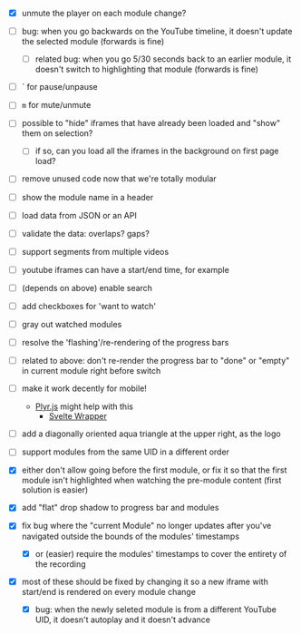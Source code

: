 - [x] unmute the player on each module change?
- [ ] bug: when you go backwards on the YouTube timeline, it doesn't update the selected module
  (forwards is fine)
    - [ ] related bug: when you go 5/30 seconds back to an earlier module, it doesn't switch to highlighting
      that module (forwards is fine)
- [ ] ` for pause/unpause
- [ ] `m` for mute/unmute
- [ ] possible to "hide" iframes that have already been loaded and "show" them on selection?
  - [ ] if so, can you load all the iframes in the background on first page load?
- [ ] remove unused code now that we're totally modular
- [ ] show the module name in a header
- [ ] load data from JSON or an API
- [ ] validate the data: overlaps? gaps?
- [ ] support segments from multiple videos
- [ ] youtube iframes can have a start/end time, for example
- [ ] (depends on above) enable search
- [ ] add checkboxes for 'want to watch'
- [ ] gray out watched modules
- [ ] resolve the 'flashing'/re-rendering of the progress bars
- [ ] related to above: don't re-render the progress bar to "done" or "empty" in current module
  right before switch
- [ ] make it work decently for mobile!
  - [Plyr.js](https://github.com/sampotts/plyr#api) might help with this
    - [Svelte Wrapper](https://github.com/benwoodward/svelte-plyr#readme)
- [ ] add a diagonally oriented aqua triangle at the upper right, as the logo
- [ ] support modules from the same UID in a different order

- [x] either don't allow going before the first module, or fix it so that the first module isn't highlighted when watching the pre-module content (first solution is easier)
- [x] add "flat" drop shadow to progress bar and modules
- [x] fix bug where the "current Module" no longer updates after you've navigated outside the bounds
  of the modules' timestamps
    - [x] or (easier) require the modules' timestamps to cover the entirety of the recording
- [x] most of these should be fixed by changing it so a new iframe with start/end is rendered on
  every module change
    - [x] bug: when the newly seleted module is from a different YouTube UID, it doesn't autoplay and it
      doesn't advance

